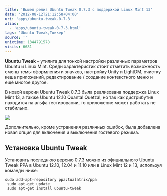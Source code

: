 ```yaml
---
title: 'Вышел релиз Ubuntu Tweak 0.7.3 с поддержкой Linux Mint 13'
date: '2012-08-12T21:12:58+04:00'
uri: 'apps/ubuntu-tweak-0-7-3'
alias: 
  - 'apps/ubuntu-tweak-0-7-3.html'
tags: 'Ubuntu Tweak,Твикер'
source: ''
unixtime: 1344791578
visits: 6681
---
```

**Ubuntu Tweak** – утилита для тонкой настройки различных параметров Ubuntu и Linux Mint. Среди характеристик стоит отметить возможность смены темы оформления и значков, настройку Unity и LightDM, очистку кеша приложений, редактирование / создание контекстного меню и ещё многое другое.

В новой версии Ubuntu Tweak 0.7.3 была реализована поддержка Linux Mint 13, а также Ubuntu 12.10 Quantal Quetzal, но так как дистрибутив находится на альфа тестировании, то приложение может работать не стабильно.

[![](img/2012/08/12/21-00/ubuntu-tweak-0-7-3-7766981638-o.jpg)](img/2012/08/12/21-00/ubuntu-tweak-0-7-3-7766981638-o.jpg)

Дополнительно, кроме устранения различных ошибок, была добавлена новая опция для включения и выключения гостевого режима.

## Установка Ubuntu Tweak

Установить последнюю версию 0.7.3 можно из официального Ubuntu Tweak PPA в Ubuntu 12.10, 12.04 и 11.10 или в Linux Mint 12 и 13, используя команды ниже:

```
sudo add-apt-repository ppa:tualatrix/ppa
 sudo apt-get update
 sudo apt-get install ubuntu-tweak
```
